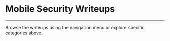 # Mobile Security Writeups

---

Browse the writeups using the navigation menu or explore specific categories above.
